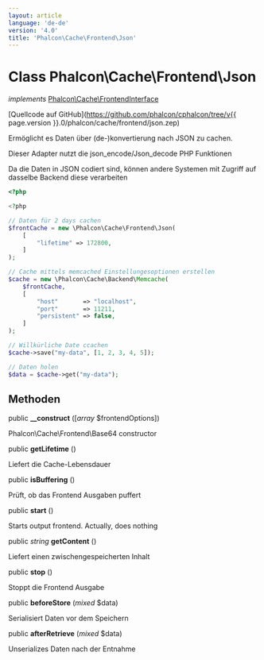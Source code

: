 ```yaml
---
layout: article
language: 'de-de'
version: '4.0'
title: 'Phalcon\Cache\Frontend\Json'
---
```

# Class **Phalcon\Cache\Frontend\Json**

*implements* [Phalcon\Cache\FrontendInterface](Phalcon_Cache_FrontendInterface)

[Quellcode auf GitHub](https://github.com/phalcon/cphalcon/tree/v{{ page.version }}.0/phalcon/cache/frontend/json.zep)

Ermöglicht es Daten über (de-)konvertierung nach JSON zu cachen.

Dieser Adapter nutzt die json_encode/Json_decode PHP Funktionen

Da die Daten in JSON codiert sind, können andere Systemen mit Zugriff auf dasselbe Backend diese verarbeiten

```php
<?php

<?php

// Daten für 2 days cachen
$frontCache = new \Phalcon\Cache\Frontend\Json(
    [
        "lifetime" => 172800,
    ]
);

// Cache mittels memcached Einstellungesoptionen erstellen
$cache = new \Phalcon\Cache\Backend\Memcache(
    $frontCache,
    [
        "host"       => "localhost",
        "port"       => 11211,
        "persistent" => false,
    ]
);

// Willkürliche Date ccachen
$cache->save("my-data", [1, 2, 3, 4, 5]);

// Daten holen
$data = $cache->get("my-data");

```

## Methoden

public **__construct** ([*array* $frontendOptions])

Phalcon\Cache\Frontend\Base64 constructor

public **getLifetime** ()

Liefert die Cache-Lebensdauer

public **isBuffering** ()

Prüft, ob das Frontend Ausgaben puffert

public **start** ()

Starts output frontend. Actually, does nothing

public *string* **getContent** ()

Liefert einen zwischengespeicherten Inhalt

public **stop** ()

Stoppt die Frontend Ausgabe

public **beforeStore** (*mixed* $data)

Serialisiert Daten vor dem Speichern

public **afterRetrieve** (*mixed* $data)

Unserializes Daten nach der Entnahme
